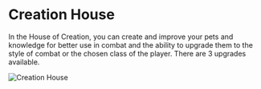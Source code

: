 # Creation House

In the House of Creation, you can create and improve your pets and knowledge for better use in combat and the ability to upgrade them to the style of combat or the chosen class of the player. There are 3 upgrades available.

![Creation House](<../../.gitbook/assets/GITBOOK GIF CREATION.gif>)
